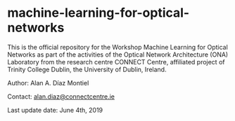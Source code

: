 # machine-learning-for-optical-networks

This is the official repository for the Workshop Machine Learning for Optical Networks as part of the activities of the Optical Network Architecture (ONA) Laboratory from the research centre CONNECT Centre, affiliated project of Trinity College Dublin, the University of Dublin, Ireland.

Author: Alan A. Díaz Montiel

Contact: alan.diaz@connectcentre.ie

Last update date: June 4th, 2019
